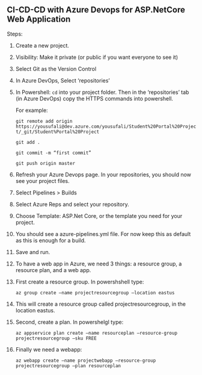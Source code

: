 ## CI-CD-CD with Azure Devops for ASP.NetCore Web Application

Steps:

1. Create a new project.

2. Visibility: Make it private (or public if you want everyone to see it) 

3. Select Git as the Version Control

4. In Azure DevOps, Select ‘repositories’

5. In Powershell: `cd` into your project folder. Then in the ‘repositories’ tab (in Azure DevOps) copy the HTTPS commands into powershell. 

      For example:

      `git remote add origin https://yousufali@dev.azure.com/yousufali/Student%20Portal%20Project/_git/Student%Portal%20Project`

      `git add .`

      `git commit -m “first commit”`

      `git push origin master`

6. Refresh your Azure Devops page. In your repositories, you should now see your project files.

7. Select Pipelines > Builds 

8. Select Azure Reps and select your repository.

9. Choose Template: ASP.Net Core, or the template you need for your project.

10. You should see a azure-pipelines.yml file. For now keep this as default as this is enough for a build. 

11. Save and run.

12. To have a web app in Azure, we need 3 things: a resource group, a resource plan, and a web app.

13. First create a resource group. In powershshell type:

	`az group create —name projectresourcegroup —location eastus`
      
14. This will create a resource group called projectresourcegroup, in the location eastus.

15. Second, create a plan. In powershelgl type:

	`az appservice plan create —name resourceplan —resource-group projectresourcegroup —sku FREE`
	
16. Finally we need a  webapp:

	`az webapp create —name projectwebapp —resource-group projectresourcegroup —plan resourceplan`


 

